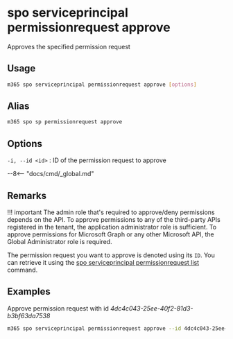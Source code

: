 # spo serviceprincipal permissionrequest approve

Approves the specified permission request

## Usage

```sh
m365 spo serviceprincipal permissionrequest approve [options]
```

## Alias

```sh
m365 spo sp permissionrequest approve
```

## Options

`-i, --id <id>`
: ID of the permission request to approve

--8<-- "docs/cmd/_global.md"

## Remarks

!!! important
    The admin role that's required to approve/deny permissions depends on the API. To approve permissions to any of the third-party APIs registered in the tenant, the application administrator role is sufficient. To approve permissions for Microsoft Graph or any other Microsoft API, the Global Administrator role is required.

The permission request you want to approve is denoted using its `ID`. You can retrieve it using the [spo serviceprincipal permissionrequest list](./serviceprincipal-permissionrequest-list.md) command.

## Examples

Approve permission request with id _4dc4c043-25ee-40f2-81d3-b3bf63da7538_

```sh
m365 spo serviceprincipal permissionrequest approve --id 4dc4c043-25ee-40f2-81d3-b3bf63da7538
```
